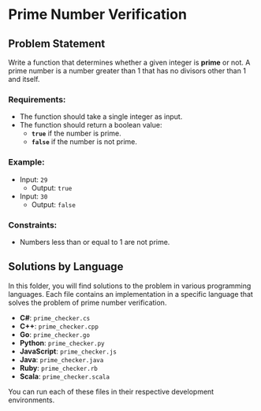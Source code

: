 # Prime Number Verification

## Problem Statement

Write a function that determines whether a given integer is **prime** or not. A prime number is a number greater than 1 that has no divisors other than 1 and itself.

### Requirements:
- The function should take a single integer as input.
- The function should return a boolean value:
  - **`true`** if the number is prime.
  - **`false`** if the number is not prime.

### Example:
- Input: `29`
  - Output: `true`
- Input: `30`
  - Output: `false`

### Constraints:
- Numbers less than or equal to 1 are not prime.

## Solutions by Language

In this folder, you will find solutions to the problem in various programming languages. Each file contains an implementation in a specific language that solves the problem of prime number verification.

- **C#**: `prime_checker.cs`
- **C++**: `prime_checker.cpp`
- **Go**: `prime_checker.go`
- **Python**: `prime_checker.py`
- **JavaScript**: `prime_checker.js`
- **Java**: `prime_checker.java`
- **Ruby**: `prime_checker.rb`
- **Scala**: `prime_checker.scala`

You can run each of these files in their respective development environments.
